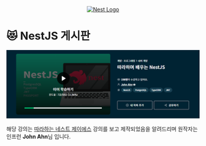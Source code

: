 <p align="center">
  <a href="http://nestjs.com/" target="blank"><img src="https://nestjs.com/img/logo_text.svg" width="320" alt="Nest Logo" /></a>
</p>

# :heart_eyes_cat: NestJS 게시판

<img src="gitImages\Lecture_Main.png">

해당 강의는 <a href="https://www.inflearn.com/course/%EB%94%B0%EB%9D%BC%ED%95%98%EB%8A%94-%EB%84%A4%EC%8A%A4%ED%8A%B8-%EC%A0%9C%EC%9D%B4%EC%97%90%EC%8A%A4/dashboard">따라하는 네스트 제이에스</a> 강의를 보고 제작되었음을 알려드리며 원작자는 인프런 <strong>John Ahn</strong>님 입니다.
